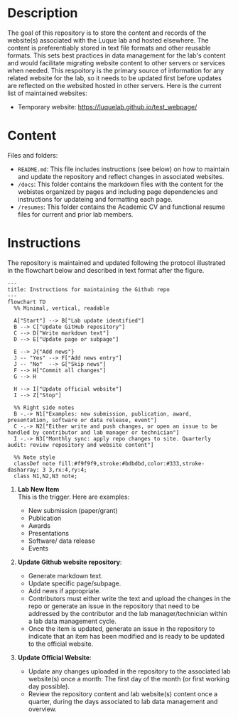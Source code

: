 # Description
The goal of this repository is to store the content and records of the website(s) associated with the Luque lab and hosted elsewhere. The content is preferentiably stored in text file formats and other reusable formats. This sets best practices in data management for the lab's content and would facilitate migrating website content to other servers or services when needed. This respoitory is the primary source of information for any related website for the lab, so it needs to be updated first before updates are reflected on the websited hosted in other servers. Here is the current list of maintained websites:
+ Temporary website: <https://luquelab.github.io/test_webpage/>

# Content
Files and folders:
+ `README.md`: This file includes instructions (see below) on how to maintain and update the repository and reflect changes in associated websites.
+ `/docs`: This folder contains the markdown files with the content for the webistes organized by pages and including page dependencies and instructions for updateing and formatting each page.
+ `/resumes`: This folder contains the Academic CV and functional resume files for current and prior lab members.


# Instructions
The repository is maintained and updated following the protocol illustrated in the flowchart below and described in text format after the figure.

```mermaid
---
title: Instructions for maintaining the Github repo
---
flowchart TD
  %% Minimal, vertical, readable

  A["Start"] --> B["Lab update identified"]
  B --> C["Update GitHub repository"]
  C --> D["Write markdown text"]
  D --> E["Update page or subpage"]

  E --> J{"Add news"}
  J -- "Yes" --> F["Add news entry"]
  J -- "No"  --> G["Skip news"]
  F --> H["Commit all changes"]
  G --> H

  H --> I["Update official website"]
  I --> Z["Stop"]

  %% Right side notes
  B -.-> N1["Examples: new submission, publication, award, presentation, software or data release, event"]
  C -.-> N2["Either write and push changes, or open an issue to be handled by contributor and lab manager or technician"]
  I -.-> N3["Monthly sync: apply repo changes to site. Quarterly audit: review repository and website content"]

  %% Note style
  classDef note fill:#f9f9f9,stroke:#bdbdbd,color:#333,stroke-dasharray: 3 3,rx:4,ry:4;
  class N1,N2,N3 note;
```

1. **Lab New Item** \
   This is the trigger. Here are examples:
    + New submission (paper/grant)
    + Publication 
    + Awards 
    + Presentations 
    + Software/ data release 
    + Events 
  
2. **Update Github website repository**: 
     + Generate markdown text.
     + Update specific page/subpage. 
     + Add news if appropriate.
     + Contributors must either write the text and upload the changes in the repo or generate an issue in the repository that need to be addressed by the contributor and the lab manager/technician within a lab data management cycle.
     + Once the item is updated, generate an issue in the repository to indicate that an item has been modified and is ready to be updated to the official website.
   
3. **Update Official Website**: 
    + Update any changes uploaded in the repository to the associated lab website(s) once a month: The first day of the month (or first working day possible).
    + Review the repository content and lab website(s) content once a quarter, during the days associated to lab data management and overview.

